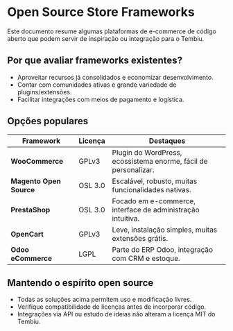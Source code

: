 # Open Source Store Frameworks

Este documento resume algumas plataformas de e-commerce de código aberto que podem servir de inspiração ou integração para o Tembiu.

## Por que avaliar frameworks existentes?
- Aproveitar recursos já consolidados e economizar desenvolvimento.
- Contar com comunidades ativas e grande variedade de plugins/extensões.
- Facilitar integrações com meios de pagamento e logística.

## Opções populares

| Framework | Licença | Destaques |
|-----------|---------|-----------|
| **WooCommerce** | GPLv3 | Plugin do WordPress, ecossistema enorme, fácil de personalizar. |
| **Magento Open Source** | OSL 3.0 | Escalável, robusto, muitas funcionalidades nativas. |
| **PrestaShop** | OSL 3.0 | Focado em e-commerce, interface de administração intuitiva. |
| **OpenCart** | GPLv3 | Leve, instalação simples, muitas extensões grátis. |
| **Odoo eCommerce** | LGPL | Parte do ERP Odoo, integração com CRM e estoque. |

## Mantendo o espírito open source
- Todas as soluções acima permitem uso e modificação livres.
- Verifique compatibilidade de licenças antes de incorporar código.
- Integrações via API ou estudo de ideias não alteram a licença MIT do Tembiu.


